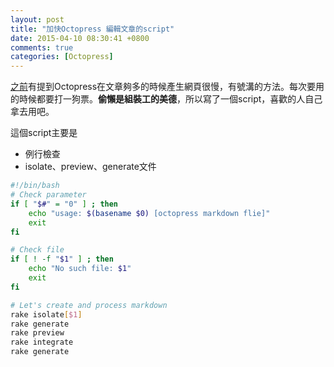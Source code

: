 ```yaml
---
layout: post
title: "加快Octopress 編輯文章的script"
date: 2015-04-10 08:30:41 +0800
comments: true
categories: [Octopress]
---
```


[之前](http://wen00072.github.io/blog/2015/04/01/speed-up-octopress-new-post-generating)有提到Octopress在文章夠多的時候產生網頁很慢，有號溝的方法。每次要用的時候都要打一狗票。**偷懶是組裝工的美德**，所以寫了一個script，喜歡的人自己拿去用吧。

這個script主要是

* 例行檢查
* isolate、preview、generate文件

```sh
#!/bin/bash
# Check parameter
if [ "$#" = "0" ] ; then
    echo "usage: $(basename $0) [octopress markdown flie]"
    exit
fi

# Check file
if [ ! -f "$1" ] ; then
    echo "No such file: $1"
    exit
fi

# Let's create and process markdown
rake isolate[$1]
rake generate
rake preview
rake integrate
rake generate
```

